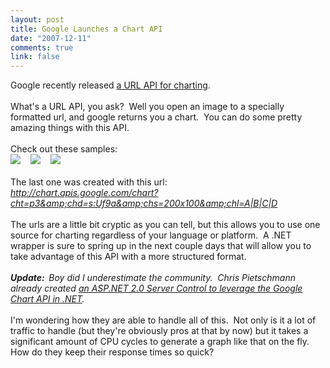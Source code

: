 ```yaml
--- 
layout: post
title: Google Launches a Chart API
date: "2007-12-11"
comments: true
link: false
---
```

Google recently released <a href="http://code.google.com/apis/chart/">a URL API for charting</a>.<br><br>What's a URL API, you ask?&nbsp; Well you open an image to a specially formatted url, and google returns you a chart.&nbsp; You can do some pretty amazing things with this API.<br><br>Check out these samples:<br><img src="http://chart.apis.google.com/chart?cht=lc&amp;chs=200x100&amp;chd=s:formostthisamazingdayfortheleapinggreenlformostthisamazingdayfortheleapinggreenl&amp;chxt=x,y&amp;chxl=0:%7CApr%7CMay%7CJune%7C1:%7C%7C50+Kb">&nbsp;&nbsp;&nbsp; <img src="http://chart.apis.google.com/chart?cht=lxy&amp;chs=200x125&amp;chd=t:0,30,60,70,90,95,100%7C20,30,40,50,60,70,80%7C10,30,40,45,52%7C100,90,40,20,10%7C-1%7C5,33,50,55,7&amp;chco=3072F3,ff0000,00aaaa&amp;chls=2,4,1&amp;chm=s,FF0000,0,-1,5%7Cs,0000ff,1,-1,5%7Cs,00aa00,2,-1,5">&nbsp;&nbsp;&nbsp; <img src="http://chart.apis.google.com/chart?cht=p3&amp;chd=s:Uf9a&amp;chs=200x100&amp;chl=A%7CB%7CC%7CD"><br><br>The last one was created with this url:<br><i>http://chart.apis.google.com/chart?cht=p3&amp;chd=s:Uf9a&amp;chs=200x100&amp;chl=A|B|C|D</i><br><br>The urls are a little bit cryptic as you can tell, but this allows you to use one source for charting regardless of your language or platform.&nbsp; A .NET wrapper is sure to spring up in the next couple days that will allow you to take advantage of this API with a more structured format.<br><br><b><i>Update:&nbsp; </i></b><i>Boy did I underestimate the community.&nbsp; Chris Pietschmann already created <a href="http://pietschsoft.com/Blog/Post.aspx?PostID=1429">an ASP.NET 2.0 Server Control to leverage the Google Chart API in .NET</a>.</i><br><br>I'm wondering how they are able to handle all of this.&nbsp; Not only is it a lot of traffic to handle (but they're obviously pros at that by now) but it takes a significant amount of CPU cycles to generate a graph like that on the fly.&nbsp; How do they keep their response times so quick?<br>&nbsp; <br><p></p>
